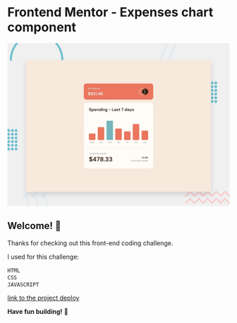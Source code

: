 # Frontend Mentor - Expenses chart component

![Design preview for the Expenses chart component coding challenge](./design/desktop-preview.jpg)

## Welcome! 👋

Thanks for checking out this front-end coding challenge.

I used for this challenge:

    HTML
    CSS
    JAVASCRIPT

[link to the project deploy](https://expenses-chart-component-main-fm.netlify.app/)

**Have fun building!** 🚀
